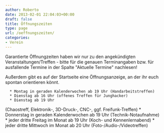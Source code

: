 ```yaml
---
author: Roberto
date: 2013-02-01 22:04:03+00:00
draft: false
title: Öffnungszeiten
type: page
url: /oeffnungszeiten/
categories:
- Verein
---
```


Garantierte Öffnungzeiten haben wir nur zu den angekündigten Veranstaltungen/Treffen - bitte für die genauen Terminangaben bzw. für ausfallende Termine in der Spalte "Aktuelle Termine" nachlesen!

Außerdem gibt es auf der Startseite eine Öffnungsanzeige, an der ihr euch spontan orientieren könnt.



 	  * Montag in geraden Kalenderwochen ab 19 Uhr (Handarbeitstreffen)
 	  * Dienstag ab 16 Uhr (offenes Treffen für Junghacker)
 	  * Dienstag ab 19 Uhr
(Chaostreff, Elektronik-, 3D-Druck-, CNC-, ggf. Freifunk-Treffen)
 	  * Donnerstag in geraden Kalenderwochen ab 19 Uhr
(Technik-Notaufnahme)
 	  * jeder dritte Freitag im Monat ab 19 Uhr (Koch- und Kennenlernabend)
 	  * jeder dritte Mittwoch im Monat ab 20 Uhr (Foto-/Audio-/Videotreffen)

